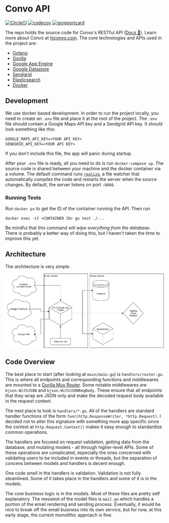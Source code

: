 # Convo API

[![CircleCI](https://img.shields.io/circleci/build/github/hiconvo/api?label=circleci)](https://circleci.com/gh/hiconvo/api) [![codecov](https://img.shields.io/codecov/c/gh/hiconvo/api)](https://codecov.io/gh/hiconvo/api) [![goreportcard](https://goreportcard.com/badge/github.com/hiconvo/api)](https://goreportcard.com/badge/github.com/hiconvo/api)

The repo holds the source code for Convo's RESTful API ([Docs 📑](http://api.hiconvo.com/docs)). Learn more about Convo at [hiconvo.com](https://hiconvo.com). The core technologies and APIs used in the project are:

- [Golang](https://golang.org/)
- [Gorilla](https://www.gorillatoolkit.org/)
- [Google App Engine](https://cloud.google.com/appengine/docs/standard/go112/)
- [Google Datastore](https://godoc.org/cloud.google.com/go/datastore)
- [Sendgrid](https://sendgrid.com/docs/index.html)
- [Elasticsearch](https://www.elastic.co/)
- [Docker](https://docs.docker.com/)

## Development

We use docker based development. In order to run the project locally, you need to create an `.env` file and place it at the root of the project. The `.env` file should contain a Google Maps API key and a Sendgrid API key. It should look something like this:

```
GOOGLE_MAPS_API_KEY=<YOUR API KEY>
SENDGRID_API_KEY=<YOUR API KEY>
```

If you don't include this file, the app will panic during startup.

After your `.env` file is ready, all you need to do is run `docker-compose up`. The source code is shared between your machine and the docker container via a volume. The default command runs [`realize`](https://github.com/oxequa/realize), a file watcher that automatically compiles the code and restarts the server when the source changes. By default, the server listens on port `:8080`.

### Running Tests

Run `docker ps` to get the ID of the container running the API. Then run

```
docker exec -it <CONTAINER ID> go test ./...
```

Be mindful that this command will *wipe everything from the database*. There is probably a better way of doing this, but I haven't taken the time to improve this yet.

## Architecture

The architecture is very simple.

![Architecture](architecture.png)

## Code Overview

The best place to start (after looking at `main/main.go`) is `handlers/router.go`. This is where all endpoints and corresponding functions and middlewares are mounted to a [Gorilla Mux Router](https://github.com/gorilla/mux). Some notable middlewares are `bjson.WithJSON` and `bjson.WithJSONReqBody`. These ensure that all endpoints that they wrap are JSON only and make the decoded request body available in the request context.

The next place to look is `handlers/*.go`. All of the handlers are standard handler functions of the form `func(http.ResponseWriter, *http.Request)`. I decided not to alter this signature with something more app specific since the context at `http.Request.Context()` makes it easy enough to standardize common operations.

The handlers are focused on request validation, getting data from the database, and mutating models - all through higher-level APIs. Some of these operations are complicated, especially the ones concerned with validating users to be included in events or threads, but the separation of concens between models and handlers is decent enough.

One code smell in the handlers is validation. Validation is not fully steamlined. Some of it takes place in the handlers and some of it is in the models.

The core business logic is in the models. Most of these files are pretty self explanatory. The messiest of the model files is `mail.go` which handles a portion of the email rendering and sending process. Eventually, it would be nice to break off the email business into its own service, but for now, at this early stage, the current monolithic approach is fine.


